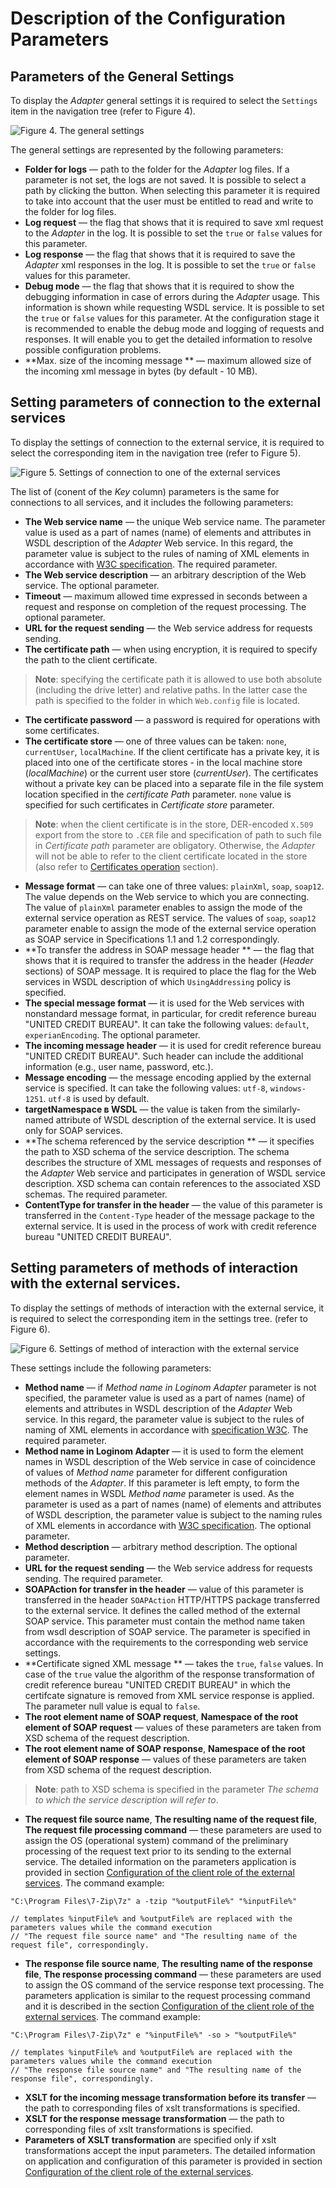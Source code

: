 # Description of the Configuration Parameters

## Parameters of the General Settings

To display the *Adapter* general settings it is required to select the `Settings` item in the navigation tree (refer to  Figure 4).

![Figure 4. The general settings](./images/general_settings.png)

The general settings are represented by the following parameters:

* **Folder for logs** — path to the folder for the *Adapter* log files. If a parameter is not set, the logs are not saved. It is possible to select a path by clicking the button. When selecting this parameter it is required to take into account that the user must be entitled to read and write to the folder for log files.
* **Log request** — the flag that shows that it is required to save xml request to the *Adapter* in the log. It is possible to set the `true` or `false` values for this parameter.
* **Log response** — the flag that shows that it is required to save the *Adapter* xml responses in the log. It is possible to set the `true` or `false` values for this parameter.
* **Debug mode** — the flag that shows that it is required to show the debugging information in case of errors during the *Adapter* usage. This information is shown while requesting WSDL service. It is possible to set the `true` or `false` values for this parameter. At the configuration stage it is recommended to enable the debug mode and logging of requests and responses. It will enable you to get the detailed information to resolve possible configuration problems.
* **Max. size of the incoming message ** — maximum allowed size of the incoming xml message in bytes (by default - 10 MB).

## Setting parameters of connection to the external services

To display the settings of connection to the external service, it is required to select the corresponding item in the navigation tree (refer to  Figure 5).

![Figure 5. Settings of connection to one of the external services](./images/connection_settings.png)

The list of (conent of the *Key* column) parameters is the same for connections to all services, and it includes the following parameters:

* **The Web service name** — the unique Web service name. The parameter value is used as a part of names (name) of elements and attributes in WSDL description of the *Adapter* Web service. In this regard, the parameter value is subject to the rules of naming of XML elements in accordance with [W3C specification](https://www.w3.org/TR/2008/REC-xml-20081126/#NT-Name). The required parameter.
* **The Web service description** — an arbitrary description of the Web service. The optional parameter.
* **Timeout** — maximum allowed time expressed in seconds between a request and response on completion of the request processing. The optional parameter.
* **URL for the request sending** — the Web service address for requests sending.
* **The certificate path** — when using encryption, it is required to specify the path to the client certificate.

> **Note**: specifying the certificate path it is allowed to use both absolute (including the drive letter) and relative paths. In the latter case the path is specified to the folder in which `Web.config` file is located.

* **The certificate password** — a password is required for operations with some certificates.
* **The certificate store** — one of three values can be taken: `none`, `currentUser`, `localMachine`. If the client certificate has a private key, it is placed into one of the certificate stores - in the local machine store (*localMachine*) or the current user store (*currentUser*). The certificates without a private key can be placed into a separate file in the file system location specified in the *certificate Path* parameter. `none` value is specified for such certificates in *Certificate store* parameter.

> **Note**: when the client certificate is in the store, DER-encoded `X.509` export from the store to `.CER` file and specification of path to such file in *Certificate path* parameter are obligatory. Otherwise, the *Adapter* will not be able to refer to the client certificate located in the store (also refer to   [Certificates operation](./work-with-certificates.md) section).

* **Message format** — can take one of three values: `plainXml`, `soap`, `soap12`. The value depends on the Web service to which you are connecting. The value of `plainXml` parameter enables to assign the mode of the external service operation as REST service. The values of `soap`, `soap12` parameter enable to assign the mode of the external service operation as SOAP service in Specifications 1.1 and 1.2 correspondingly.
* **To transfer the address in SOAP message header ** — the flag that shows that it is required to transfer the address in the header (*Header* sections) of SOAP message. It is required to place the flag for the Web services in WSDL description of which `UsingAddressing` policy is specified.
* **The special message format** — it is used for the Web services with nonstandard message format, in particular, for credit reference bureau "UNITED CREDIT BUREAU". It can take the following values: `default`, `experianEncoding`. The optional parameter.
* **The incoming message header** — it is used for credit reference bureau "UNITED CREDIT BUREAU". Such header can include the additional information (e.g., user name, password, etc.).
* **Message encoding** — the message encoding applied by the external service is specified. It can take the following values: `utf-8`, `windows-1251`.  `utf-8` is used by default.
* **targetNamespace в WSDL** — the value is taken from the similarly-named attribute of WSDL description of the external service. It is used only for SOAP services.
* **The schema referenced by the service description ** — it specifies the path to XSD schema of the service description. The schema describes the structure of XML messages of requests and responses of the *Adapter* Web service and participates in generation of WSDL service description. XSD schema can contain references to the associated XSD schemas. The required parameter.
* **ContentType for transfer in the header** — the value of this parameter is transferred in the `Content-Type` header of the message package to the external service. It is used in the process of work with credit reference bureau "UNITED CREDIT BUREAU".

## Setting parameters of methods of interaction with the external services.

To display the settings of methods of interaction with the external service, it is required to select the corresponding item in the settings tree. (refer to  Figure 6).

![Figure 6. Settings of method of interaction with the external service](./images/method-settings.png)

These settings include the following parameters:

* **Method name** — if *Method name in Loginom Adapter* parameter is not specified, the parameter value is used as a part of names (name) of elements and attributes in WSDL description of the *Adapter* Web service.  In this regard, the parameter value is subject to the rules of naming of XML elements in accordance with [specification W3C](https://www.w3.org/TR/2008/REC-xml-20081126/#NT-Name). The required parameter.
* **Method name in Loginom Adapter** — it is used to form the element names in WSDL description of the Web service in case of coincidence of values of *Method name* parameter for different configuration methods of the *Adapter*. If this parameter is left empty, to form the element names in WSDL *Method name* parameter is used. As the parameter is used as a part of names (name) of elements and attributes of WSDL description, the parameter value is subject to the naming rules of XML elements in accordance with [W3C specification](https://www.w3.org/TR/2008/REC-xml-20081126/#NT-Name). The optional parameter.
* **Method description** — arbitrary method description. The optional parameter.
* **URL for the request sending** — the Web service address for requests sending. The required parameter.
* **SOAPAction for transfer in the header** — value of this parameter is transferred in the header `SOAPAction` HTTP/HTTPS package transferred to the external service. It defines the called method of the external SOAP service. This parameter must contain the method name taken from wsdl description of SOAP service. The parameter is specified in accordance with the requirements to the corresponding web service settings.
* **Certificate signed XML message ** — takes the `true`, `false` values. In case of the `true` value the algorithm of the response transformation of credit reference bureau "UNITED CREDIT BUREAU" in which the certifcate signature is removed from XML service response is applied. The parameter null value is equal to `false`.
* **The root element name of SOAP request**, **Namespace of the root element of SOAP request** — values of these parameters are taken from XSD schema of the request description.
* **The root element name of SOAP response**, **Namespace of the root element of SOAP response** — values of these parameters are taken from XSD schema of the request description.

> **Note**: path to XSD schema is specified in the parameter *The schema to which the service description will refer to*.

* **The request file source name**, **The resulting name of the request file**, **The request file processing command** — these parameters are used to assign the OS (operational system) command of the preliminary processing of the request text prior to its sending to the external service.  The detailed information on the parameters application is provided in section [Configuration of the client role of the external services](./tuning-principles.md#nastroyka-roli-klienta-vneshnikh-servisov). The command example:

```
"C:\Program Files\7-Zip\7z" a -tzip "%outputFile%" "%inputFile%"

// templates %inputFile% and %outputFile% are replaced with the parameters values while the command execution
// "The request file source name" and "The resulting name of the request file", correspondingly.
```

* **The response file source name**, **The resulting name of the response file**, **The response processing command** — these parameters are used to assign the OS command of the service response text processing. The parameters application is similar to the request processing command and it is described in the section [Configuration of the client role of the external services](./tuning-principles.md#nastroyka-roli-klienta-vneshnikh-servisov). The command example:

```
"C:\Program Files\7-Zip\7z" e "%inputFile%" -so > "%outputFile%"

// templates %inputFile% and %outputFile% are replaced with the parameters values while the command execution
// "The response file source name" and "The resulting name of the response file", correspondingly.
```

* **XSLT for the incoming message transformation before its transfer** — the path to corresponding files of xslt transformations is specified.
* **XSLT for the response message transformation** — the path to corresponding files of xslt transformations is specified.
* **Parameters of XSLT transformation** are specified only if xslt transformations accept the input parameters. The detailed information on application and configuration of this parameter is provided in section [Configuration of the client role of the external services](./tuning-principles.md#nastroyka-roli-klienta-vneshnikh-servisov).
